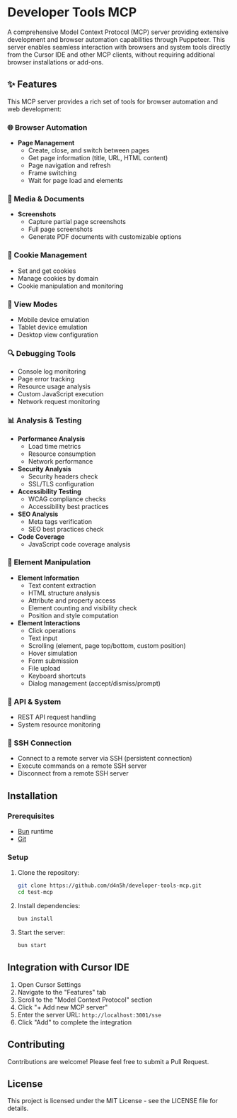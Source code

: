 # Developer Tools MCP

A comprehensive Model Context Protocol (MCP) server providing extensive development and browser automation capabilities through Puppeteer. This server enables seamless interaction with browsers and system tools directly from the Cursor IDE and other MCP clients, without requiring additional browser installations or add-ons.

## ✨ Features

This MCP server provides a rich set of tools for browser automation and web development:

### 🌐 Browser Automation

- **Page Management**
  - Create, close, and switch between pages
  - Get page information (title, URL, HTML content)
  - Page navigation and refresh
  - Frame switching
  - Wait for page load and elements

### 📸 Media & Documents

- **Screenshots**
  - Capture partial page screenshots
  - Full page screenshots
  - Generate PDF documents with customizable options

### 🍪 Cookie Management

- Set and get cookies
- Manage cookies by domain
- Cookie manipulation and monitoring

### 📱 View Modes

- Mobile device emulation
- Tablet device emulation
- Desktop view configuration

### 🔍 Debugging Tools

- Console log monitoring
- Page error tracking
- Resource usage analysis
- Custom JavaScript execution
- Network request monitoring

### 📊 Analysis & Testing

- **Performance Analysis**
  - Load time metrics
  - Resource consumption
  - Network performance
- **Security Analysis**
  - Security headers check
  - SSL/TLS configuration
- **Accessibility Testing**
  - WCAG compliance checks
  - Accessibility best practices
- **SEO Analysis**
  - Meta tags verification
  - SEO best practices check
- **Code Coverage**
  - JavaScript code coverage analysis

### 🔧 Element Manipulation

- **Element Information**
  - Text content extraction
  - HTML structure analysis
  - Attribute and property access
  - Element counting and visibility check
  - Position and style computation
- **Element Interactions**
  - Click operations
  - Text input
  - Scrolling (element, page top/bottom, custom position)
  - Hover simulation
  - Form submission
  - File upload
  - Keyboard shortcuts
  - Dialog management (accept/dismiss/prompt)

### 🔄 API & System

- REST API request handling
- System resource monitoring

### 🔑 SSH Connection

- Connect to a remote server via SSH (persistent connection)
- Execute commands on a remote SSH server
- Disconnect from a remote SSH server

## Installation

### Prerequisites

- [Bun](https://bun.sh/) runtime
- [Git](https://git-scm.com/)

### Setup

1. Clone the repository:

   ```bash
   git clone https://github.com/d4n5h/developer-tools-mcp.git
   cd test-mcp
   ```

2. Install dependencies:

   ```bash
   bun install
   ```

3. Start the server:

   ```bash
   bun start
   ```

## Integration with Cursor IDE

1. Open Cursor Settings
2. Navigate to the "Features" tab
3. Scroll to the "Model Context Protocol" section
4. Click "+ Add new MCP server"
5. Enter the server URL: `http://localhost:3001/sse`
6. Click "Add" to complete the integration

## Contributing

Contributions are welcome! Please feel free to submit a Pull Request.

## License

This project is licensed under the MIT License - see the LICENSE file for details.
